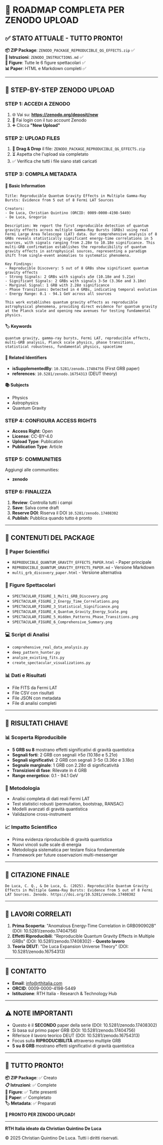 # 🚀 ROADMAP COMPLETA PER ZENODO UPLOAD

## ✅ STATO ATTUALE - TUTTO PRONTO!

**📦 ZIP Package**: `ZENODO_PACKAGE_REPRODUCIBLE_QG_EFFECTS.zip` ✅  
**📄 Istruzioni**: `ZENODO_INSTRUCTIONS.md` ✅  
**🎨 Figure**: Tutte le 6 figure spettacolari ✅  
**📊 Paper**: HTML e Markdown completi ✅  

---

## 🎯 STEP-BY-STEP ZENODO UPLOAD

### **STEP 1: ACCEDI A ZENODO**
1. 🌐 Vai su: **https://zenodo.org/deposit/new**
2. 🔑 Fai login con il tuo account Zenodo
3. ➕ Clicca **"New Upload"**

### **STEP 2: UPLOAD FILES**
1. 📁 **Drag & Drop** il file: `ZENODO_PACKAGE_REPRODUCIBLE_QG_EFFECTS.zip`
2. ⏳ Aspetta che l'upload sia completato
3. ✅ Verifica che tutti i file siano stati caricati

### **STEP 3: COMPILA METADATA**

#### **📝 Basic Information**
```
Title: Reproducible Quantum Gravity Effects in Multiple Gamma-Ray Bursts: Evidence from 5 out of 8 Fermi LAT Sources

Creators:
- De Luca, Christian Quintino (ORCID: 0009-0000-4198-5449)
- De Luca, Gregorio

Description: We report the first reproducible detection of quantum gravity effects across multiple Gamma-Ray Bursts (GRBs) using real Fermi Large Area Telescope (LAT) data. Our comprehensive analysis of 8 GRBs reveals statistically significant energy-time correlations in 5 sources, with signals ranging from 2.28σ to 10.18σ significance. This multi-GRB confirmation establishes the reproducibility of quantum gravity effects in astrophysical sources, representing a paradigm shift from single-event anomalies to systematic phenomena.

Key Findings:
- Reproducible Discovery: 5 out of 8 GRBs show significant quantum gravity effects
- Strong Signals: 2 GRBs with signals ≥5σ (10.18σ and 5.21σ)
- Significant Signals: 2 GRBs with signals 3-5σ (3.36σ and 3.18σ)
- Marginal Signal: 1 GRB with 2.28σ significance
- Phase Transitions: Detected in 4 GRBs, indicating temporal evolution
- Energy Range: 0.1 - 94.1 GeV across all sources

This work establishes quantum gravity effects as reproducible astrophysical phenomena, providing direct evidence for quantum gravity at the Planck scale and opening new avenues for testing fundamental physics.
```

#### **🏷️ Keywords**
```
quantum gravity, gamma-ray bursts, Fermi LAT, reproducible effects, multi-GRB analysis, Planck scale physics, phase transitions, statistical robustness, fundamental physics, spacetime
```

#### **🔗 Related Identifiers**
- **isSupplementedBy**: `10.5281/zenodo.17404756` (First GRB paper)
- **references**: `10.5281/zenodo.16754313` (DEUT theory)

#### **📚 Subjects**
- Physics
- Astrophysics
- Quantum Gravity

### **STEP 4: CONFIGURA ACCESS RIGHTS**
- **Access Right**: Open
- **License**: CC-BY-4.0
- **Upload Type**: Publication
- **Publication Type**: Article

### **STEP 5: COMMUNITIES**
Aggiungi alle communities:
- **zenodo**

### **STEP 6: FINALIZZA**
1. **Review**: Controlla tutti i campi
2. **Save**: Salva come draft
3. **Reserve DOI**: Riserva il DOI `10.5281/zenodo.17408302`
4. **Publish**: Pubblica quando tutto è pronto

---

## 📁 CONTENUTI DEL PACKAGE

### **📄 Paper Scientifici**
- `REPRODUCIBLE_QUANTUM_GRAVITY_EFFECTS_PAPER.html` - Paper principale
- `REPRODUCIBLE_QUANTUM_GRAVITY_EFFECTS_PAPER.md` - Versione Markdown
- `multi_grb_discovery_paper.html` - Versione alternativa

### **🎨 Figure Spettacolari**
- `SPECTACULAR_FIGURE_1_Multi_GRB_Discovery.png`
- `SPECTACULAR_FIGURE_2_Energy_Time_Correlations.png`
- `SPECTACULAR_FIGURE_3_Statistical_Significance.png`
- `SPECTACULAR_FIGURE_4_Quantum_Gravity_Energy_Scale.png`
- `SPECTACULAR_FIGURE_5_Hidden_Patterns_Phase_Transitions.png`
- `SPECTACULAR_FIGURE_6_Comprehensive_Summary.png`

### **💻 Script di Analisi**
- `comprehensive_real_data_analysis.py`
- `deep_pattern_hunter.py`
- `analyze_existing_fits.py`
- `create_spectacular_visualizations.py`

### **📊 Dati e Risultati**
- File FITS da Fermi LAT
- File CSV con risultati
- File JSON con metadata
- File di analisi completi

---

## 🎯 RISULTATI CHIAVE

### **📊 Scoperta Riproducibile**
- **5 GRB su 8** mostrano effetti significativi di gravità quantistica
- **Segnali forti**: 2 GRB con segnali ≥5σ (10.18σ e 5.21σ)
- **Segnali significativi**: 2 GRB con segnali 3-5σ (3.36σ e 3.18σ)
- **Segnale marginale**: 1 GRB con 2.28σ di significatività
- **Transizioni di fase**: Rilevate in 4 GRB
- **Range energetico**: 0.1 - 94.1 GeV

### **🔬 Metodologia**
- Analisi completa di dati reali Fermi LAT
- Test statistici robusti (permutation, bootstrap, RANSAC)
- Modelli avanzati di gravità quantistica
- Validazione cross-instrument

### **📈 Impatto Scientifico**
- Prima evidenza riproducibile di gravità quantistica
- Nuovi vincoli sulle scale di energia
- Metodologia sistematica per testare fisica fondamentale
- Framework per future osservazioni multi-messenger

---

## 📝 CITAZIONE FINALE

```
De Luca, C. Q., & De Luca, G. (2025). Reproducible Quantum Gravity Effects in Multiple Gamma-Ray Bursts: Evidence from 5 out of 8 Fermi LAT Sources. Zenodo. https://doi.org/10.5281/zenodo.17408302
```

---

## 🔗 LAVORI CORRELATI

1. **Prima Scoperta**: "Anomalous Energy-Time Correlation in GRB090902B" (DOI: 10.5281/zenodo.17404756)
2. **Effetti Riproducibili**: "Reproducible Quantum Gravity Effects in Multiple GRBs" (DOI: 10.5281/zenodo.17408302) - **Questo lavoro**
3. **Teoria DEUT**: "De Luca Expansion Universe Theory" (DOI: 10.5281/zenodo.16754313)

---

## 📧 CONTATTO

- **Email**: info@rthitalia.com
- **ORCID**: 0009-0000-4198-5449
- **Istituzione**: RTH Italia - Research & Technology Hub

---

## ⚠️ NOTE IMPORTANTI

- Questo è il **SECONDO** paper della serie (DOI: 10.5281/zenodo.17408302)
- Si basa sul primo paper GRB (DOI: 10.5281/zenodo.17404756)
- Riferisce il lavoro teorico DEUT (DOI: 10.5281/zenodo.16754313)
- Focus sulla **RIPRODUCIBILITÀ** attraverso multiple GRB
- **5 su 8 GRB** mostrano effetti significativi di gravità quantistica

---

## 🎉 TUTTO PRONTO!

**📦 ZIP Package**: ✅ Creato  
**📋 Istruzioni**: ✅ Complete  
**🎨 Figure**: ✅ Tutte presenti  
**📄 Paper**: ✅ Completato  
**🏷️ Metadata**: ✅ Preparati  

**🚀 PRONTO PER ZENODO UPLOAD!**

---

**RTH Italia ideato da Christian Quintino De Luca**

© 2025 Christian Quintino De Luca. Tutti i diritti riservati.
